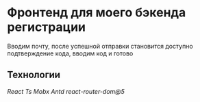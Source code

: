 # Фронтенд для моего бэкенда регистрации

Вводим почту, после успешной отправки становится доступно подтверждение кода, вводим код и готово


## Технологии
*React*
*Ts*
*Mobx*
*Antd*
*react-router-dom@5*

